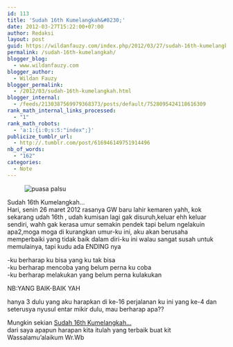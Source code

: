 ```yaml
---
id: 113
title: 'Sudah 16th Kumelangkah&#8230;'
date: 2012-03-27T15:22:00+07:00
author: Redaksi
layout: post
guid: https://wildanfauzy.com/index.php/2012/03/27/sudah-16th-kumelangkah/
permalink: /sudah-16th-kumelangkah/
blogger_blog:
  - www.wildanfauzy.com
blogger_author:
  - Wildan Fauzy
blogger_permalink:
  - /2012/03/sudah-16th-kumelangkah.html
blogger_internal:
  - /feeds/2130387569979368373/posts/default/7528095424118616309
rank_math_internal_links_processed:
  - "1"
rank_math_robots:
  - 'a:1:{i:0;s:5:"index";}'
publicize_tumblr_url:
  - http://.tumblr.com/post/616946149751914496
nb_of_words:
  - "162"
categories:
  - Note
---
```

<figure class="wp-block-image size-large"><img src="https://i1.wp.com/wildanfauzy.com/wp-content/uploads/2019/06/18f5e-puasa-palsu.jpeg?w=768&#038;ssl=1" alt="puasa palsu" class="wp-image-1018" data-recalc-dims="1" /></figure> 

Sudah 16th Kumelangkah&#8230;  
Hari, senin 26 maret 2012 rasanya GW baru lahir kemaren yahh, kok sekarang udah 16th , udah kumisan lagi gak disuruh,keluar ehh keluar sendiri, wahh gak kerasa umur semakin pendek tapi belum ngelakuin apa2,moga moga di kurangkan umur-ku ini, aku akan berusaha memperbaiki yang tidak baik dalam diri-ku ini walau sangat susah untuk memulainya, tapi kudu ada ENDING nya 

-ku berharap ku bisa yang ku tak bisa  
-ku berharap mencoba yang belum perna ku coba  
-ku berharap melakukan yang belum perna kulakukan

NB:YANG BAIK-BAIK YAH

hanya 3 dulu yang aku harapkan di ke-16 perjalanan ku ini yang ke-4 dan seterusya nyusul entar mikir dulu, mau berharap apa??

Mungkin sekian <u>Sudah 16th Kumelangkah&#8230;</u>  
dari saya apapun harapan kita itulah yang terbaik buat kit  
Wassalamu&#8217;alaikum Wr.Wb